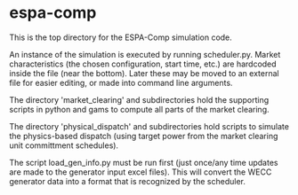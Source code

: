 # espa-comp
This is the top directory for the ESPA-Comp simulation code.

An instance of the simulation is executed by running scheduler.py.
Market characteristics (the chosen configuration, start time, etc.)
are hardcoded inside the file (near the bottom). Later these may be
moved to an external file for easier editing, or made into command
line arguments.

The directory 'market_clearing' and subdirectories hold the supporting
scripts in python and gams to compute all parts of the market clearing.

The directory 'physical_dispatch' and subdirectories hold scripts to
simulate the physics-based dispatch (using target power from the
market clearing unit committment schedules).

The script load_gen_info.py must be run first (just once/any time
updates are made to the generator input excel files). This will convert
the WECC generator data into a format that is recognized by the scheduler.
